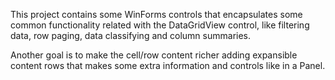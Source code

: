 This project contains some WinForms controls that encapsulates some common functionality related with the DataGridView control, like filtering data, row paging, data classifying and column summaries.

Another goal is to make the cell/row content richer adding expansible content rows that makes some extra information and controls like in a Panel.